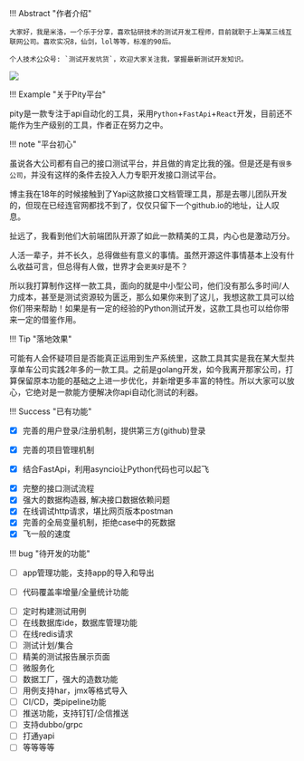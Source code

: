 !!! Abstract "作者介绍"

    大家好，我是米洛，一个乐于分享，喜欢钻研技术的测试开发工程师，目前就职于上海某三线互联网公司。喜欢实况8，仙剑，lol等等，标准的90后。

    个人技术公众号: `测试开发坑货`，欢迎大家关注我，掌握最新测试开发知识。

 ![](https://gitee.com/woodywrx/picture/raw/master/2021-8-7/1628267097936-qrcode_for_gh_554fe7a74955_258.jpg)

!!! Example "关于Pity平台"

  pity是一款专注于api自动化的工具，采用`Python`+`FastApi`+`React`开发，目前还不能作为生产级别的工具，作者正在努力之中。


!!! note "平台初心"

  虽说各大公司都有自己的接口测试平台，并且做的肯定比我的强。但是还是有`很多公司`，并没有这样的条件去投入人力专职开发接口测试平台。

  博主我在18年的时候接触到了Yapi这款接口文档管理工具，那是去哪儿团队开发的，但现在已经连官网都找不到了，仅仅只留下一个github.io的地址，让人叹息。

  扯远了，我看到他们大前端团队开源了如此一款精美的工具，内心也是激动万分。

  人活一辈子，并不长久，总得做些有意义的事情。虽然开源这件事情基本上没有什么收益可言，但总得有人做，世界才会`更美好`是不？

  所以我打算制作这样一款工具，面向的就是中小型公司，他们没有那么多时间/人力成本，甚至是测试资源较为匮乏，那么如果你来到了这儿，我想这款工具可以给你们带来帮助！如果是有一定的经验的Python测试开发，这款工具也可以给你带来一定的借鉴作用。

!!! Tip "落地效果"

  可能有人会怀疑项目是否能真正运用到生产系统里，这款工具其实是我在某大型共享单车公司实践2年多的一款工具。之前是golang开发，如今我离开那家公司，打算保留原本功能的基础之上进一步优化，并新增更多丰富的特性。所以大家可以放心，它绝对是一款能方便解决你api自动化测试的利器。


!!! Success "已有功能"

+ [x] 完善的用户登录/注册机制，提供第三方(github)登录
- [x] 完善的项目管理机制
* [x] 结合FastApi，利用asyncio让Python代码也可以起飞
- [x] 完整的接口测试流程
- [x] 强大的数据构造器, 解决接口数据依赖问题
- [x] 在线调试http请求，堪比网页版本postman
- [x] 完善的全局变量机制，拒绝case中的死数据
- [x] 飞一般的速度

!!! bug "待开发的功能"

- [ ] app管理功能，支持app的导入和导出
* [ ] 代码覆盖率增量/全量统计功能
- [ ] 定时构建测试用例
- [ ] 在线数据库ide，数据库管理功能
- [ ] 在线redis请求
- [ ] 测试计划/集合
- [ ] 精美的测试报告展示页面
- [ ] 微服务化
- [ ] 数据工厂，强大的造数功能
- [ ] 用例支持har，jmx等格式导入
- [ ] CI/CD，类pipeline功能
- [ ] 推送功能，支持钉钉/企信推送
- [ ] 支持dubbo/grpc
- [ ] 打通yapi
- [ ] 等等等等
